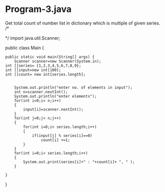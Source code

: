 # Program-3.java
Get total count of number list in dictionary which is multiple of given series.
/*

*/
import java.util.Scanner;

public class Main {

    public static void main(String[] args) {
        Scanner scanner=new Scanner(System.in);
	int []series= {1,2,3,4,5,6,7,8,9};
    int []input=new int[100];
    int []count= new int[series.length];


        System.out.println("enter no. of elements in input");
        int n=scanner.nextInt();
        System.out.println("enter elements");
        for(int i=0;i< n;i++)
        {
            input[i]=scanner.nextInt();
        }
        for(int j=0;j< n;j++)
        {
            for(int i=0;i< series.length;i++)
            {
                if(input[j] % series[i]==0)
                    count[i] +=1;
            }
        }
        for(int i=0;i< series.length;i++)
        {
            System.out.print(series[i]+" : "+count[i]+ ", " );
        }

    }
}
